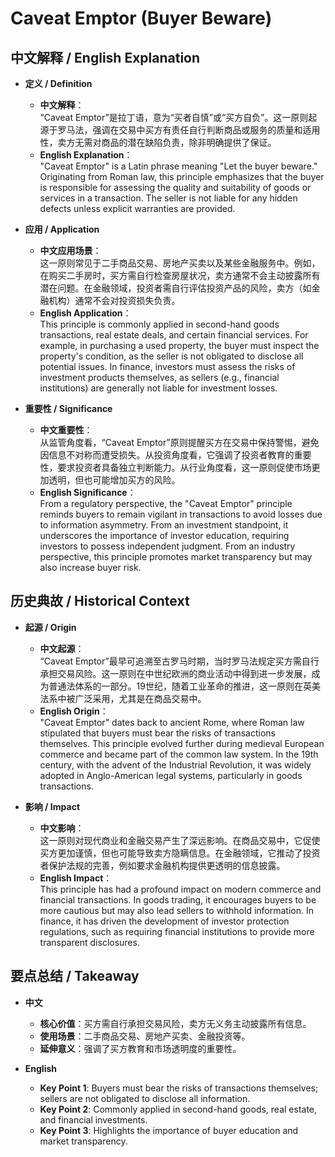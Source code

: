 # Caveat Emptor (Buyer Beware)

## 中文解释 / English Explanation

* **定义 / Definition**  
  - **中文解释**：  
    “Caveat Emptor”是拉丁语，意为“买者自慎”或“买方自负”。这一原则起源于罗马法，强调在交易中买方有责任自行判断商品或服务的质量和适用性，卖方无需对商品的潜在缺陷负责，除非明确提供了保证。  
  - **English Explanation**：  
    "Caveat Emptor" is a Latin phrase meaning "Let the buyer beware." Originating from Roman law, this principle emphasizes that the buyer is responsible for assessing the quality and suitability of goods or services in a transaction. The seller is not liable for any hidden defects unless explicit warranties are provided.

* **应用 / Application**  
  - **中文应用场景**：  
    这一原则常见于二手商品交易、房地产买卖以及某些金融服务中。例如，在购买二手房时，买方需自行检查房屋状况，卖方通常不会主动披露所有潜在问题。在金融领域，投资者需自行评估投资产品的风险，卖方（如金融机构）通常不会对投资损失负责。  
  - **English Application**：  
    This principle is commonly applied in second-hand goods transactions, real estate deals, and certain financial services. For example, in purchasing a used property, the buyer must inspect the property's condition, as the seller is not obligated to disclose all potential issues. In finance, investors must assess the risks of investment products themselves, as sellers (e.g., financial institutions) are generally not liable for investment losses.

* **重要性 / Significance**  
  - **中文重要性**：  
    从监管角度看，“Caveat Emptor”原则提醒买方在交易中保持警惕，避免因信息不对称而遭受损失。从投资角度看，它强调了投资者教育的重要性，要求投资者具备独立判断能力。从行业角度看，这一原则促使市场更加透明，但也可能增加买方的风险。  
  - **English Significance**：  
    From a regulatory perspective, the "Caveat Emptor" principle reminds buyers to remain vigilant in transactions to avoid losses due to information asymmetry. From an investment standpoint, it underscores the importance of investor education, requiring investors to possess independent judgment. From an industry perspective, this principle promotes market transparency but may also increase buyer risk.

## 历史典故 / Historical Context

* **起源 / Origin**  
  - **中文起源**：  
    “Caveat Emptor”最早可追溯至古罗马时期，当时罗马法规定买方需自行承担交易风险。这一原则在中世纪欧洲的商业活动中得到进一步发展，成为普通法体系的一部分。19世纪，随着工业革命的推进，这一原则在英美法系中被广泛采用，尤其是在商品交易中。  
  - **English Origin**：  
    "Caveat Emptor" dates back to ancient Rome, where Roman law stipulated that buyers must bear the risks of transactions themselves. This principle evolved further during medieval European commerce and became part of the common law system. In the 19th century, with the advent of the Industrial Revolution, it was widely adopted in Anglo-American legal systems, particularly in goods transactions.

* **影响 / Impact**  
  - **中文影响**：  
    这一原则对现代商业和金融交易产生了深远影响。在商品交易中，它促使买方更加谨慎，但也可能导致卖方隐瞒信息。在金融领域，它推动了投资者保护法规的完善，例如要求金融机构提供更透明的信息披露。  
  - **English Impact**：  
    This principle has had a profound impact on modern commerce and financial transactions. In goods trading, it encourages buyers to be more cautious but may also lead sellers to withhold information. In finance, it has driven the development of investor protection regulations, such as requiring financial institutions to provide more transparent disclosures.

## 要点总结 / Takeaway

* **中文**  
  - **核心价值**：买方需自行承担交易风险，卖方无义务主动披露所有信息。  
  - **使用场景**：二手商品交易、房地产买卖、金融投资等。  
  - **延伸意义**：强调了买方教育和市场透明度的重要性。  

* **English**  
  - **Key Point 1**: Buyers must bear the risks of transactions themselves; sellers are not obligated to disclose all information.  
  - **Key Point 2**: Commonly applied in second-hand goods, real estate, and financial investments.  
  - **Key Point 3**: Highlights the importance of buyer education and market transparency.
